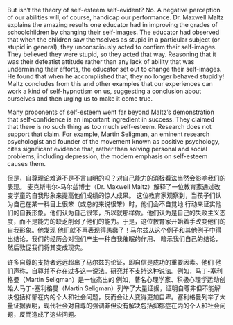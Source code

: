 But isn’t the theory of self-esteem self-evident? No. A negative perception of our abilities will, of course, handicap our performance.
Dr. Maxwell Maltz explains the amazing results one educator had in improving the grades of schoolchildren by changing their self-images.
The educator had observed that when the children saw themselves as stupid in a particular subject (or stupid in general), they unconsciously
acted to confirm their self-images. They believed they were stupid, so they acted that way. Reasoning that it was their defeatist attitude rather
than any lack of ability that was undermining their efforts, the educator  set out to change their self-images. He found that when he accomplished
that, they no longer behaved stupidly! Maltz concludes from this and other examples that our experiences can work a kind of self-hypnotism on us,
suggesting a conclusion about ourselves and then urging us to make it come true.

Many proponents of self-esteem went far beyond Maltz’s demonstration  that self-confidence is an important ingredient in success. They
claimed that there is no such thing as too much self-esteem. Research does not support that claim. For example, Martin Seligman, an eminent
research psychologist and founder of the movement known as positive psychology, cites significant evidence that, rather than solving personal
and social problems, including depression, the modern emphasis on self-esteem causes them.





但是，自尊理论难道不是不言自明的吗？对自己能力的消极看法当然会影响我们的表现。 麦克斯韦尔-马尔兹博士（Dr. Maxwell Maltz）解释了一位教育家通过改变学童的自我形象来提高他们成绩的惊人成果。 这位教育家观察到，当孩子们认为自己在某一科目上很笨（或总的来说很笨）时，他们会不自觉地 行动来证实他们的自我形象。他们认为自己很笨，所以就那样做。他们认为是自己的失败主义态度，而不是能力的缺乏削弱了他们的能力。于是，这位教育家开始着手改变他们的自我形象。他发现 他们就不再表现得愚蠢了！马尔兹从这个例子和其他例子中得出结论，我们的经历会对我们产生一种自我催眠的作用、 暗示我们自己的结论，然后敦促我们将其变成现实。

许多自尊的支持者远远超出了马尔兹的论证，即自信是成功的重要因素。他们 他们声称，自尊并不存在过多这一说法。研究并不支持这种说法。例如，马丁-塞利格曼（Martin Seligman）是一位杰出的 例如，著名心理学家、积极心理学运动创始人马丁-塞利格曼（Martin Seligman）列举了大量证据，证明自尊非但不能解决包括抑郁在内的个人和社会问题，反而会让人变得更加自卑。塞利格曼列举了大量证据表明，现代社会对自尊的强调非但没有解决包括抑郁症在内的个人和社会问题，反而造成了这些问题。